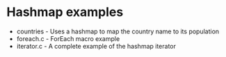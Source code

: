 # Hashmap examples

* countries - Uses a hashmap to map the country name to its population
* foreach.c - ForEach macro example
* iterator.c - A complete example of the hashmap iterator
